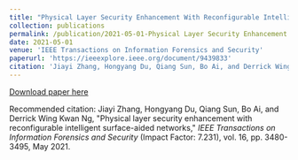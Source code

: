 ```yaml
---
title: "Physical Layer Security Enhancement With Reconfigurable Intelligent Surface-Aided Networks"
collection: publications
permalink: /publication/2021-05-01-Physical Layer Security Enhancement With Reconfigurable Intelligent Surface-Aided Networks
date: 2021-05-01
venue: 'IEEE Transactions on Information Forensics and Security'
paperurl: 'https://ieeexplore.ieee.org/document/9439833'
citation: 'Jiayi Zhang, Hongyang Du, Qiang Sun, Bo Ai, and Derrick Wing Kwan Ng, "Physical layer security enhancement with reconfigurable intelligent surface-aided networks," <i>IEEE Transactions on Information Forensics and Security</i> (Impact Factor: 7.231), vol. 16, pp. 3480-3495, May 2021.'
---
```


[Download paper here](https://arxiv.org/pdf/2012.00269)

Recommended citation: Jiayi Zhang, Hongyang Du, Qiang Sun, Bo Ai, and Derrick Wing Kwan Ng, "Physical layer security enhancement with reconfigurable intelligent surface-aided networks," <i>IEEE Transactions on Information Forensics and Security</i> (Impact Factor: 7.231), vol. 16, pp. 3480-3495, May 2021.